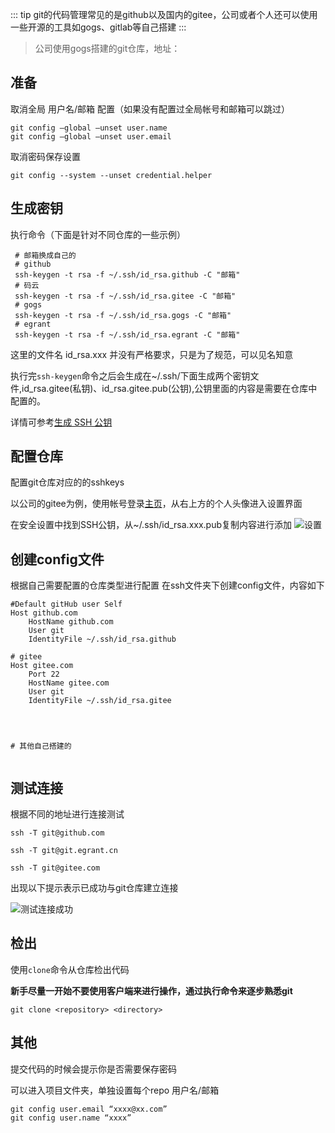::: tip
git的代码管理常见的是github以及国内的gitee，公司或者个人还可以使用一些开源的工具如gogs、gitlab等自己搭建
:::

> 公司使用gogs搭建的git仓库，地址： <!--http://git.egrant.cn/-->


## 准备
取消全局 用户名/邮箱 配置（如果没有配置过全局帐号和邮箱可以跳过）
~~~ shell
git config –global –unset user.name
git config –global –unset user.email
~~~


取消密码保存设置
~~~shell
git config --system --unset credential.helper
~~~

## 生成密钥
执行命令（下面是针对不同仓库的一些示例）
~~~shell
 # 邮箱换成自己的
 # github
 ssh-keygen -t rsa -f ~/.ssh/id_rsa.github -C "邮箱"  
 # 码云
 ssh-keygen -t rsa -f ~/.ssh/id_rsa.gitee -C "邮箱"  
 # gogs
 ssh-keygen -t rsa -f ~/.ssh/id_rsa.gogs -C "邮箱"  
 # egrant
 ssh-keygen -t rsa -f ~/.ssh/id_rsa.egrant -C "邮箱"  
~~~
这里的文件名 id_rsa.xxx 并没有严格要求，只是为了规范，可以见名知意

执行完`ssh-keygen`命令之后会生成在~/.ssh/下面生成两个密钥文件,id_rsa.gitee(私钥)、id_rsa.gitee.pub(公钥),公钥里面的内容是需要在仓库中配置的。

详情可参考[生成 SSH 公钥](https://git-scm.com/book/zh/v2/%E6%9C%8D%E5%8A%A1%E5%99%A8%E4%B8%8A%E7%9A%84-Git-%E7%94%9F%E6%88%90-SSH-%E5%85%AC%E9%92%A5)

## 配置仓库

配置git仓库对应的的sshkeys

以公司的gitee为例，使用帐号登录[主页](https://gitee.com/)，从右上方的个人头像进入设置界面

在安全设置中找到SSH公钥，从~/.ssh/id_rsa.xxx.pub复制内容进行添加
![设置](https://gitee.com/zengsl/picBed/raw/master/img/20200910144305.png)


## 创建config文件
根据自己需要配置的仓库类型进行配置
在ssh文件夹下创建config文件，内容如下



~~~ shell
#Default gitHub user Self
Host github.com
    HostName github.com
    User git
    IdentityFile ~/.ssh/id_rsa.github

# gitee
Host gitee.com
    Port 22
    HostName gitee.com
    User git
    IdentityFile ~/.ssh/id_rsa.gitee




# 其他自己搭建的


~~~


## 测试连接

根据不同的地址进行连接测试
~~~shell
ssh -T git@github.com

ssh -T git@git.egrant.cn

ssh -T git@gitee.com
~~~
出现以下提示表示已成功与git仓库建立连接

![测试连接成功](https://gitee.com/zengsl/picBed/raw/master/img/20200910145412.png)

## 检出

使用`clone`命令从仓库检出代码

**新手尽量一开始不要使用客户端来进行操作，通过执行命令来逐步熟悉git**

~~~ shell
git clone <repository> <directory>
~~~


## 其他
提交代码的时候会提示你是否需要保存密码

可以进入项目文件夹，单独设置每个repo 用户名/邮箱

~~~ shell
git config user.email “xxxx@xx.com”
git config user.name “xxxx”
~~~